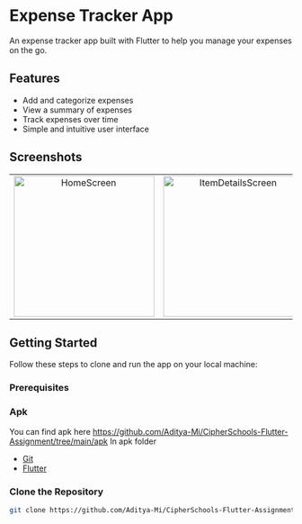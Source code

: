 # Expense Tracker App

An expense tracker app built with Flutter to help you manage your expenses on the go.

## Features

- Add and categorize expenses
- View a summary of expenses
- Track expenses over time
- Simple and intuitive user interface

## Screenshots

<table>
  <tr>
    <td align="center">
      <img src="https://github.com/Aditya-Mi/Expense-Tracker/assets/112800760/808d1404-baca-41a6-b8f9-759938954095" alt="HomeScreen" width="250"/>
    </td>
    <td align="center">
      <img src="https://github.com/Aditya-Mi/Expense-Tracker/assets/112800760/a317396c-862c-45cd-97f4-670f22438ca6" alt="ItemDetailsScreen" width="250"/>
    </td>
    <td align="center">
      <img src="https://github.com/Aditya-Mi/Expense-Tracker/assets/112800760/c0ace919-df78-4fca-ba95-d96a1921620e" alt="ProfileScreen" width="250"/>
    </td>
  </tr>
</table>

## Getting Started

Follow these steps to clone and run the app on your local machine:

### Prerequisites

### Apk

You can find apk here https://github.com/Aditya-Mi/CipherSchools-Flutter-Assignment/tree/main/apk
In apk folder


- [Git](https://git-scm.com/)
- [Flutter](https://flutter.dev/docs/get-started/install)

### Clone the Repository

```bash
git clone https://github.com/Aditya-Mi/CipherSchools-Flutter-Assignment.git

